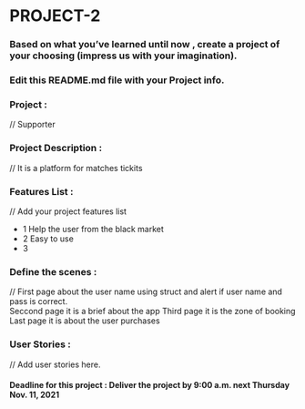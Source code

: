 # PROJECT-2

### Based on what you’ve learned until now , create a project of your choosing (impress us with your imagination).
### Edit this README.md file with your Project info.


### Project : 
// Supporter 

### Project Description :
// It is a platform for matches tickits


### Features List :
// Add your project features list
- 1 Help the user from the black market
- 2 Easy to use
- 3 

### Define the scenes :
// First page about the user name using struct and alert if user name and pass is correct.  
Seccond page it is a brief about the app
Third page it is the zone of booking
Last page it is about the user purchases


### User Stories :
// Add user stories here.   




#### Deadline for this project :  Deliver the project by 9:00 a.m. next Thursday Nov. 11, 2021 
